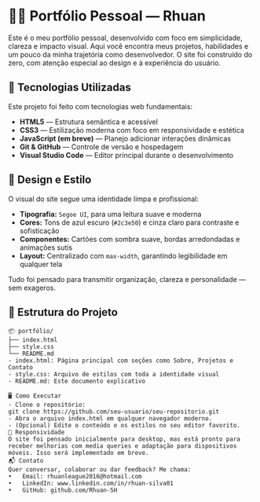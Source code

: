 # 👨‍💻 Portfólio Pessoal — Rhuan

Este é o meu portfólio pessoal, desenvolvido com foco em simplicidade, clareza e impacto visual. Aqui você encontra meus projetos, habilidades e um pouco da minha trajetória como desenvolvedor. O site foi construído do zero, com atenção especial ao design e à experiência do usuário.

## 🧰 Tecnologias Utilizadas

Este projeto foi feito com tecnologias web fundamentais:

- **HTML5** — Estrutura semântica e acessível
- **CSS3** — Estilização moderna com foco em responsividade e estética
- **JavaScript (em breve)** — Planejo adicionar interações dinâmicas
- **Git & GitHub** — Controle de versão e hospedagem
- **Visual Studio Code** — Editor principal durante o desenvolvimento

## 🎨 Design e Estilo

O visual do site segue uma identidade limpa e profissional:

- **Tipografia:** `Segoe UI`, para uma leitura suave e moderna
- **Cores:** Tons de azul escuro (`#2c3e50`) e cinza claro para contraste e sofisticação
- **Componentes:** Cartões com sombra suave, bordas arredondadas e animações sutis
- **Layout:** Centralizado com `max-width`, garantindo legibilidade em qualquer tela

Tudo foi pensado para transmitir organização, clareza e personalidade — sem exageros.

## 📁 Estrutura do Projeto

```plaintext
📦 portfólio/
├── index.html
├── style.css
└── README.md
- index.html: Página principal com seções como Sobre, Projetos e Contato
- style.css: Arquivo de estilos com toda a identidade visual
- README.md: Este documento explicativo

🖥️ Como Executar
- Clone o repositório:
git clone https://github.com/seu-usuario/seu-repositorio.git
- Abra o arquivo index.html em qualquer navegador moderno.
- (Opcional) Edite o conteúdo e os estilos no seu editor favorito.
📱 Responsividade
O site foi pensado inicialmente para desktop, mas está pronto para receber melhorias com media queries e adaptação para dispositivos móveis. Isso será implementado em breve.
📬 Contato
Quer conversar, colaborar ou dar feedback? Me chama:
• 	Email: rhuanleague2016@hotmail.com
• 	LinkedIn: www.linkedin.com/in/rhuan-silva01
• 	GitHub: github.com/Rhuan-SH
